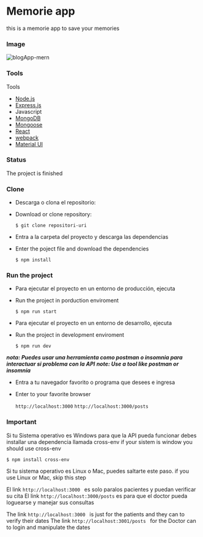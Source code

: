 # Memorie app

this is a memorie app to save your memories

### Image

![blogApp-mern](https://user-images.githubusercontent.com/53627060/138622091-ef94bda4-3b74-42d7-a4cf-73814c79a34a.png)

### Tools

Tools

- [Node.js](https://nodejs.org/es/)
- [Express.js](https://expressjs.com/es/)
- Javascript
- [MongoDB ](https://www.mongodb.com/es)
- [Mongoose](https://mongoosejs.com/)
- [React](https://es.reactjs.org/)
- [webpack](https://webpack.js.org/)
- [Material UI](https://mui.com/)

### Status

The project is finished

### Clone

- Descarga o clona el repositorio:
- Download or clone repository:

  `$ git clone repositori-uri`

- Entra a la carpeta del proyecto y descarga las dependencias
- Enter the poject file and download the dependencies

  `$ npm install`

### Run the project

- Para ejecutar el proyecto en un entorno de producción, ejecuta
- Run the project in porduction enviroment

  `$ npm run start`

- Para ejecutar el proyecto en un entorno de desarrollo, ejecuta
- Run the project in development enviroment

  `$ npm run dev`

**_nota: Puedes usar una herramienta como postman o insomnia para interactuar si problema con la API_**
**_note: Use a tool like postman or insomnia_**

- Entra a tu navegador favorito o programa que desees e ingresa
- Enter to your favorite browser

  `http://localhost:3000`
  `http://localhost:3000/posts`

### Important

Si tu Sistema operativo es Windows para que la API pueda funcionar debes installar una dependencia llamada cross-env
if your sistem is window you should use cross-env

`$ npm install cross-env`

Si tu sistema operativo es Linux o Mac, puedes saltarte este paso.
if you use Linux or Mac, skip this step

El link `http://localhost:3000 ` es solo paralos pacientes y puedan verificar su cita
El link `http://localhost:3000/posts` es para que el doctor pueda loguearse y manejar sus consultas

The link `http://localhost:3000 ` is just for the patients and they can to verify their dates
The link `http://localhost:3001/posts ` for the Doctor can to login and manipulate the dates
